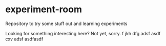 # experiment-room
Repository to try some stuff out and learning experiments

Looking for something interesting here? Not yet, sorry.
f
jkh
dfg
adsf
asdf
cxv
adsf
asdfasdf
